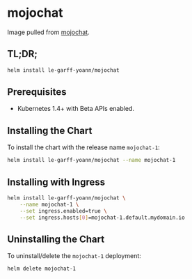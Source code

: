 # mojochat

Image pulled from [mojochat](https://gitlab.com/le-garff-yoann/mojochat).

## TL;DR;

```bash
helm install le-garff-yoann/mojochat
```

## Prerequisites

* Kubernetes 1.4+ with Beta APIs enabled.

## Installing the Chart

To install the chart with the release name `mojochat-1`:

```bash
helm install le-garff-yoann/mojochat --name mojochat-1
```

## Installing with Ingress

```bash
helm install le-garff-yoann/mojochat \
    --name mojochat-1 \
    --set ingress.enabled=true \
    --set ingress.hosts[0]=mojochat-1.default.mydomain.io
```

## Uninstalling the Chart

To uninstall/delete the `mojochat-1` deployment:

```bash
helm delete mojochat-1
```
